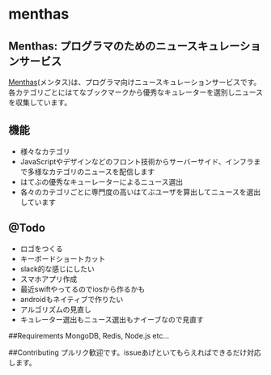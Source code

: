 menthas
====

## Menthas: プログラマのためのニュースキュレーションサービス

[Menthas](http://menthas.com)(メンタス)は、プログラマ向けニュースキュレーションサービスです。各カテゴリごとにはてなブックマークから優秀なキュレーターを選別しニュースを収集しています。

## 機能
- 様々なカテゴリ
 - JavaScriptやデザインなどのフロント技術からサーバーサイド、インフラまで多様なカテゴリのニュースを配信します
- はてぶの優秀なキューレーターによるニュース選出
 - 各々のカテゴリごとに専門度の高いはてぶユーザを算出してニュースを選出しています

## @Todo
- ロゴをつくる
- キーボードショートカット
 - slack的な感じにしたい
- スマホアプリ作成
 - 最近swiftやってるのでiosから作るかも
 - androidもネイティブで作りたい
- アルゴリズムの見直し
 - キュレーター選出もニュース選出もナイーブなので見直す

##Requirements
MongoDB, Redis, Node.js etc...

##Contributing
プルリク歓迎です。issueあげといてもらえればできるだけ対応します。


